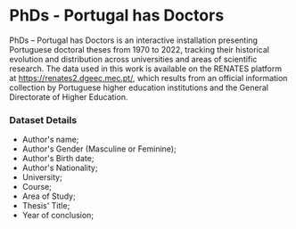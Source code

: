 # PhDs - Portugal has Doctors

PhDs – Portugal has Doctors is an interactive installation presenting Portuguese doctoral theses from 1970 to 2022, tracking their historical evolution
and distribution across universities and areas of scientific research.
The data used in this work is available on the RENATES platform at https://renates2.dgeec.mec.pt/, which results from an official information collection by Portuguese higher education institutions and the General Directorate of Higher Education.

### Dataset Details

- Author's name;
- Author's Gender (Masculine or Feminine);
- Author's Birth date;
- Author's Nationality;
- University;
- Course;
- Area of Study;
- Thesis' Title;
- Year of conclusion;
